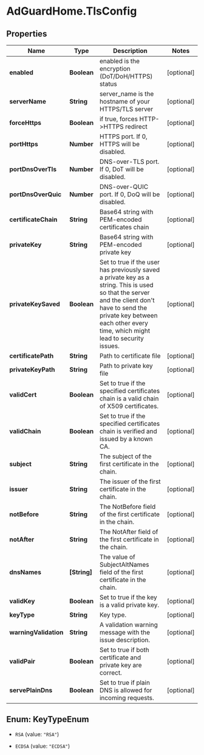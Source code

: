 # AdGuardHome.TlsConfig

## Properties

Name | Type | Description | Notes
------------ | ------------- | ------------- | -------------
**enabled** | **Boolean** | enabled is the encryption (DoT/DoH/HTTPS) status | [optional] 
**serverName** | **String** | server_name is the hostname of your HTTPS/TLS server | [optional] 
**forceHttps** | **Boolean** | if true, forces HTTP-&gt;HTTPS redirect | [optional] 
**portHttps** | **Number** | HTTPS port. If 0, HTTPS will be disabled. | [optional] 
**portDnsOverTls** | **Number** | DNS-over-TLS port. If 0, DoT will be disabled. | [optional] 
**portDnsOverQuic** | **Number** | DNS-over-QUIC port. If 0, DoQ will be disabled. | [optional] 
**certificateChain** | **String** | Base64 string with PEM-encoded certificates chain | [optional] 
**privateKey** | **String** | Base64 string with PEM-encoded private key | [optional] 
**privateKeySaved** | **Boolean** | Set to true if the user has previously saved a private key as a string.  This is used so that the server and the client don&#39;t have to send the private key between each other every time, which might lead to security issues.  | [optional] 
**certificatePath** | **String** | Path to certificate file | [optional] 
**privateKeyPath** | **String** | Path to private key file | [optional] 
**validCert** | **Boolean** | Set to true if the specified certificates chain is a valid chain of X509 certificates.  | [optional] 
**validChain** | **Boolean** | Set to true if the specified certificates chain is verified and issued by a known CA.  | [optional] 
**subject** | **String** | The subject of the first certificate in the chain. | [optional] 
**issuer** | **String** | The issuer of the first certificate in the chain. | [optional] 
**notBefore** | **String** | The NotBefore field of the first certificate in the chain.  | [optional] 
**notAfter** | **String** | The NotAfter field of the first certificate in the chain.  | [optional] 
**dnsNames** | **[String]** | The value of SubjectAltNames field of the first certificate in the chain.  | [optional] 
**validKey** | **Boolean** | Set to true if the key is a valid private key. | [optional] 
**keyType** | **String** | Key type. | [optional] 
**warningValidation** | **String** | A validation warning message with the issue description.  | [optional] 
**validPair** | **Boolean** | Set to true if both certificate and private key are correct.  | [optional] 
**servePlainDns** | **Boolean** | Set to true if plain DNS is allowed for incoming requests.  | [optional] 



## Enum: KeyTypeEnum


* `RSA` (value: `"RSA"`)

* `ECDSA` (value: `"ECDSA"`)




